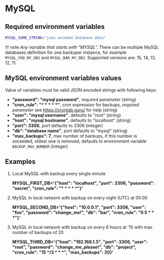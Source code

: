 # MySQL

## Required environment variables

```bash
MYSQL_SOME_STRING="json encoded database data"
```

!!! note
    *Any variable that starts with "MYSQL".* There can be multiple MySQL databases definition for one backuper instance, for example `MYSQL_FOO_MY_DB1` and `MYSQL_BAR_MY_DB2`. Supported versions are: 15, 14, 13, 12, 11.

## MySQL environment variables values

Value of variables must be valid JSON encoded strings with following keys:

- **"password": "mysql password"**, *required parameter* (string)
- **"cron_rule": "\* \* \* \* \*"**, cron expression for backups, *required parameter* see https://crontab.guru/ for help (string)
- **"user": "mysql username"**, defaults to "root" (string)
- **"host": "mysql hostname"**, defaults to "localhost" (string)
- **"port": 3306**, port defaults to 3306 (integer)
- **"db": "database name"**, port defaults to "mysql" (string)
- **"max_backups": 7**, max number of backups, if this number is exceeded, oldest one is removed, defaults to environment variable `BACKUP_MAX_NUMBER` (integer)

## Examples

1. Local MySQL with backup every single minute

    **MYSQL_FIRST_DB='{"host": "localhost", "port": 3306, "password": "secret", "cron_rule": "\* \* \* \* \*"}'**

2. MySQL in local network with backup on every night (UTC) at 05:00

    **MYSQL_SECOND_DB='{"host": "10.0.0.1", "port": 3306, "user": "foo", "password": "change_me!", "db": "bar", "cron_rule": "0 5 \* \* \*"}'**

3. MySQL in local network with backup on every 6 hours at '15 with max number of backups of 20

    **MYSQL_THIRD_DB='{"host": "192.168.1.5", "port": 3306, "user": "root", "password": "change_me_please!", "db": "project", "cron_rule": "15 \*/3 \* \* \*", "max_backups": 20}'**

<br>
<br>
